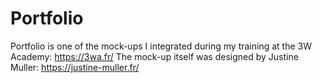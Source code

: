 # Portfolio
Portfolio is one of the mock-ups I integrated during my training at the 3W Academy: https://3wa.fr/
The mock-up itself was designed by Justine Muller: https://justine-muller.fr/
